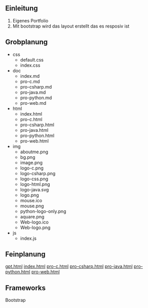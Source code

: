 ## Einleitung
1. Eigenes Portfolio
2. Mit bootstrap wird das layout erstellt das es resposiv ist
## Grobplanung

- css
    - default.css
    - index.css
- doc
    - index.md
    - pro-c.md
    - pro-csharp.md
    - pro-java.md
    - pro-python.md
    - pro-web.md
- html
    - index.html
    - pro-c.html
    - pro-csharp.html
    - pro-java.html
    - pro-python.html
    - pro-web.html
- img
    - aboutme.png
    - bg.png
    - image.png
    - logo-c.png
    - logo-csharp.png
    - logo-css.png
    - logo-html.png
    - logo-java.svg
    - logo.png
    - mouse.ico
    - mouse.png
    - python-logo-only.png
    - aquare.png
    - Web-logo.ico
    - Web-logo.png
- js
    - index.js


## Feinplanung
[gpt.html](doc/gpt.md)
[index.html](doc/index.md)
[pro-c.html](doc/pro-c.md)
[pro-csharp.html](doc/pro-csharp.md)
[pro-java.html](doc/pro-java.md)
[pro-python.html](doc/pro-python.md)
[pro-web.html](doc/pro-web.md)

## Frameworks
Bootstrap
